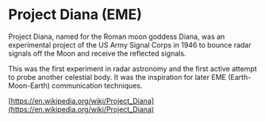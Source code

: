 # Project Diana (EME)

Project Diana, named for the Roman moon goddess Diana, was an experimental project of the US Army Signal Corps in 1946 to bounce radar signals off the Moon and receive the reflected signals.

This was the first experiment in radar astronomy and the first active attempt to probe another celestial body. It was the inspiration for later EME (Earth-Moon-Earth) communication techniques.

[https://en.wikipedia.org/wiki/Project_Diana](https://en.wikipedia.org/wiki/Project_Diana)

